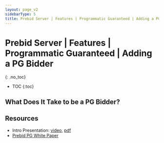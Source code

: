 ```yaml
---
layout: page_v2
sidebarType: 5
title: Prebid Server | Features | Programmatic Guaranteed | Adding a PG Bidder
---
```


# Prebid Server | Features | Programmatic Guaranteed | Adding a PG Bidder
{: .no_toc}

* TOC
{:toc}

## What Does It Take to be a PG Bidder?

## Resources

- Intro Presentation: [video](https://files.prebid.org/pg/PG_in_Prebid.mp4), [pdf](https://files.prebid.org/pg/PG_in_Prebid_Overview.pdf)
- [Prebid PG White Paper](https://files.prebid.org/pg/Prebid_Programmatic_Guaranteed_White_Paper.pdf)
